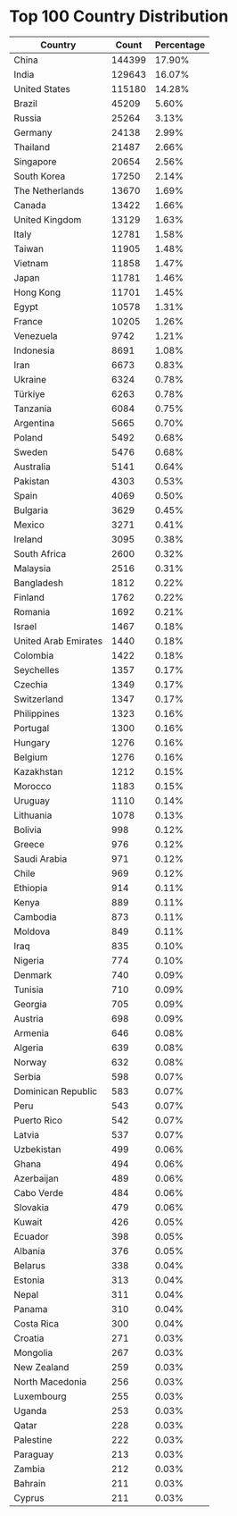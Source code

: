 # Top 100 Country Distribution
| Country | Count | Percentage |
|----|----|----|
| China | 144399 | 17.90% |
| India | 129643 | 16.07% |
| United States | 115180 | 14.28% |
| Brazil | 45209 | 5.60% |
| Russia | 25264 | 3.13% |
| Germany | 24138 | 2.99% |
| Thailand | 21487 | 2.66% |
| Singapore | 20654 | 2.56% |
| South Korea | 17250 | 2.14% |
| The Netherlands | 13670 | 1.69% |
| Canada | 13422 | 1.66% |
| United Kingdom | 13129 | 1.63% |
| Italy | 12781 | 1.58% |
| Taiwan | 11905 | 1.48% |
| Vietnam | 11858 | 1.47% |
| Japan | 11781 | 1.46% |
| Hong Kong | 11701 | 1.45% |
| Egypt | 10578 | 1.31% |
| France | 10205 | 1.26% |
| Venezuela | 9742 | 1.21% |
| Indonesia | 8691 | 1.08% |
| Iran | 6673 | 0.83% |
| Ukraine | 6324 | 0.78% |
| Türkiye | 6263 | 0.78% |
| Tanzania | 6084 | 0.75% |
| Argentina | 5665 | 0.70% |
| Poland | 5492 | 0.68% |
| Sweden | 5476 | 0.68% |
| Australia | 5141 | 0.64% |
| Pakistan | 4303 | 0.53% |
| Spain | 4069 | 0.50% |
| Bulgaria | 3629 | 0.45% |
| Mexico | 3271 | 0.41% |
| Ireland | 3095 | 0.38% |
| South Africa | 2600 | 0.32% |
| Malaysia | 2516 | 0.31% |
| Bangladesh | 1812 | 0.22% |
| Finland | 1762 | 0.22% |
| Romania | 1692 | 0.21% |
| Israel | 1467 | 0.18% |
| United Arab Emirates | 1440 | 0.18% |
| Colombia | 1422 | 0.18% |
| Seychelles | 1357 | 0.17% |
| Czechia | 1349 | 0.17% |
| Switzerland | 1347 | 0.17% |
| Philippines | 1323 | 0.16% |
| Portugal | 1300 | 0.16% |
| Hungary | 1276 | 0.16% |
| Belgium | 1276 | 0.16% |
| Kazakhstan | 1212 | 0.15% |
| Morocco | 1183 | 0.15% |
| Uruguay | 1110 | 0.14% |
| Lithuania | 1078 | 0.13% |
| Bolivia | 998 | 0.12% |
| Greece | 976 | 0.12% |
| Saudi Arabia | 971 | 0.12% |
| Chile | 969 | 0.12% |
| Ethiopia | 914 | 0.11% |
| Kenya | 889 | 0.11% |
| Cambodia | 873 | 0.11% |
| Moldova | 849 | 0.11% |
| Iraq | 835 | 0.10% |
| Nigeria | 774 | 0.10% |
| Denmark | 740 | 0.09% |
| Tunisia | 710 | 0.09% |
| Georgia | 705 | 0.09% |
| Austria | 698 | 0.09% |
| Armenia | 646 | 0.08% |
| Algeria | 639 | 0.08% |
| Norway | 632 | 0.08% |
| Serbia | 598 | 0.07% |
| Dominican Republic | 583 | 0.07% |
| Peru | 543 | 0.07% |
| Puerto Rico | 542 | 0.07% |
| Latvia | 537 | 0.07% |
| Uzbekistan | 499 | 0.06% |
| Ghana | 494 | 0.06% |
| Azerbaijan | 489 | 0.06% |
| Cabo Verde | 484 | 0.06% |
| Slovakia | 479 | 0.06% |
| Kuwait | 426 | 0.05% |
| Ecuador | 398 | 0.05% |
| Albania | 376 | 0.05% |
| Belarus | 338 | 0.04% |
| Estonia | 313 | 0.04% |
| Nepal | 311 | 0.04% |
| Panama | 310 | 0.04% |
| Costa Rica | 300 | 0.04% |
| Croatia | 271 | 0.03% |
| Mongolia | 267 | 0.03% |
| New Zealand | 259 | 0.03% |
| North Macedonia | 256 | 0.03% |
| Luxembourg | 255 | 0.03% |
| Uganda | 253 | 0.03% |
| Qatar | 228 | 0.03% |
| Palestine | 222 | 0.03% |
| Paraguay | 213 | 0.03% |
| Zambia | 212 | 0.03% |
| Bahrain | 211 | 0.03% |
| Cyprus | 211 | 0.03% |
